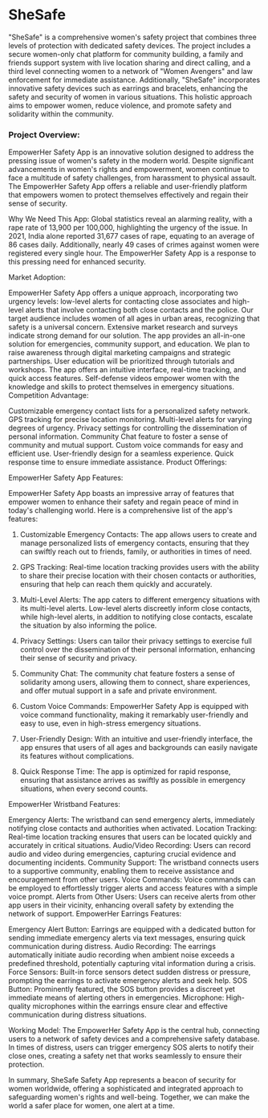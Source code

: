 # SheSafe

"SheSafe" is a comprehensive women's safety project that combines three levels of protection with dedicated safety devices. The project includes a secure women-only chat platform for community building, a family and friends support system with live location sharing and direct calling, and a third level connecting women to a network of "Women Avengers" and law enforcement for immediate assistance. Additionally, "SheSafe" incorporates innovative safety devices such as earrings and bracelets, enhancing the safety and security of women in various situations. This holistic approach aims to empower women, reduce violence, and promote safety and solidarity within the community.


<h3>Project Overview:</h3>
EmpowerHer Safety App is an innovative solution designed to address the pressing issue of women's safety in the modern world. Despite significant advancements in women's rights and empowerment, women continue to face a multitude of safety challenges, from harassment to physical assault. The EmpowerHer Safety App offers a reliable and user-friendly platform that empowers women to protect themselves effectively and regain their sense of security.

Why We Need This App:
Global statistics reveal an alarming reality, with a rape rate of 13,900 per 100,000, highlighting the urgency of the issue. In 2021, India alone reported 31,677 cases of rape, equating to an average of 86 cases daily. Additionally, nearly 49 cases of crimes against women were registered every single hour. The EmpowerHer Safety App is a response to this pressing need for enhanced security.

Market Adoption:

EmpowerHer Safety App offers a unique approach, incorporating two urgency levels: low-level alerts for contacting close associates and high-level alerts that involve contacting both close contacts and the police.
Our target audience includes women of all ages in urban areas, recognizing that safety is a universal concern.
Extensive market research and surveys indicate strong demand for our solution.
The app provides an all-in-one solution for emergencies, community support, and education.
We plan to raise awareness through digital marketing campaigns and strategic partnerships.
User education will be prioritized through tutorials and workshops.
The app offers an intuitive interface, real-time tracking, and quick access features.
Self-defense videos empower women with the knowledge and skills to protect themselves in emergency situations.
Competition Advantage:

Customizable emergency contact lists for a personalized safety network.
GPS tracking for precise location monitoring.
Multi-level alerts for varying degrees of urgency.
Privacy settings for controlling the dissemination of personal information.
Community Chat feature to foster a sense of community and mutual support.
Custom voice commands for easy and efficient use.
User-friendly design for a seamless experience.
Quick response time to ensure immediate assistance.
Product Offerings:

EmpowerHer Safety App Features:

EmpowerHer Safety App boasts an impressive array of features that empower women to enhance their safety and regain peace of mind in today's challenging world. Here is a comprehensive list of the app's features:

1. Customizable Emergency Contacts: The app allows users to create and manage personalized lists of emergency contacts, ensuring that they can swiftly reach out to friends, family, or authorities in times of need.

2. GPS Tracking: Real-time location tracking provides users with the ability to share their precise location with their chosen contacts or authorities, ensuring that help can reach them quickly and accurately.

3. Multi-Level Alerts: The app caters to different emergency situations with its multi-level alerts. Low-level alerts discreetly inform close contacts, while high-level alerts, in addition to notifying close contacts, escalate the situation by also informing the police.

4. Privacy Settings: Users can tailor their privacy settings to exercise full control over the dissemination of their personal information, enhancing their sense of security and privacy.

5. Community Chat: The community chat feature fosters a sense of solidarity among users, allowing them to connect, share experiences, and offer mutual support in a safe and private environment.

6. Custom Voice Commands: EmpowerHer Safety App is equipped with voice command functionality, making it remarkably user-friendly and easy to use, even in high-stress emergency situations.

7. User-Friendly Design: With an intuitive and user-friendly interface, the app ensures that users of all ages and backgrounds can easily navigate its features without complications.

8. Quick Response Time: The app is optimized for rapid response, ensuring that assistance arrives as swiftly as possible in emergency situations, when every second counts.

EmpowerHer Wristband Features:

Emergency Alerts: The wristband can send emergency alerts, immediately notifying close contacts and authorities when activated.
Location Tracking: Real-time location tracking ensures that users can be located quickly and accurately in critical situations.
Audio/Video Recording: Users can record audio and video during emergencies, capturing crucial evidence and documenting incidents.
Community Support: The wristband connects users to a supportive community, enabling them to receive assistance and encouragement from other users.
Voice Commands: Voice commands can be employed to effortlessly trigger alerts and access features with a simple voice prompt.
Alerts from Other Users: Users can receive alerts from other app users in their vicinity, enhancing overall safety by extending the network of support.
EmpowerHer Earrings Features:

Emergency Alert Button: Earrings are equipped with a dedicated button for sending immediate emergency alerts via text messages, ensuring quick communication during distress.
Audio Recording: The earrings automatically initiate audio recording when ambient noise exceeds a predefined threshold, potentially capturing vital information during a crisis.
Force Sensors: Built-in force sensors detect sudden distress or pressure, prompting the earrings to activate emergency alerts and seek help.
SOS Button: Prominently featured, the SOS button provides a discreet yet immediate means of alerting others in emergencies.
Microphone: High-quality microphones within the earrings ensure clear and effective communication during distress situations.


Working Model:
The EmpowerHer Safety App is the central hub, connecting users to a network of safety devices and a comprehensive safety database. In times of distress, users can trigger emergency SOS alerts to notify their close ones, creating a safety net that works seamlessly to ensure their protection.

In summary, SheSafe Safety App represents a beacon of security for women worldwide, offering a sophisticated and integrated approach to safeguarding women's rights and well-being. Together, we can make the world a safer place for women, one alert at a time.

